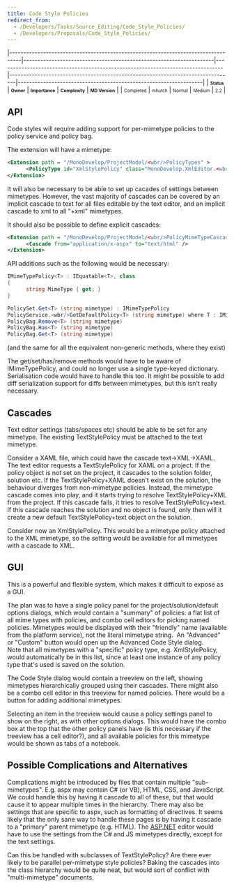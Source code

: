 ```yaml
---
title: Code Style Policies
redirect_from:
  - /Developers/Tasks/Source_Editing/Code_Style_Policies/
  - /Developers/Proposals/Code_Style_Policies/
---
```


<span> </span>

<span id="_task_a_SourceEditing.CodeStyle"></span><span> </span>

|----------------------------------------------------------------------------------|--------------------------------------------------------------------|--------------------------------------------------------------------------------|--------------------------------------------------------------------------------|------------------------------------------------------------------|
| **<span style="font-size: x-small;">Status</span>**                              | **<span style="font-size: x-small;">Owner</span>**                 | **<span style="font-size: x-small;">Importance</span>**                        | **<span style="font-size: x-small;">Complexity</span>**                        | **<span style="font-size: x-small;">MD Version</span>**          |
| <span class="task-status-Completed" style="font-size: x-small;">Completed</span> | <span class="task-owner" style="font-size: x-small;">mhutch</span> | <span class="task-importance-Normal" style="font-size: x-small;">Normal</span> | <span class="task-complexity-Medium" style="font-size: x-small;">Medium</span> | <span class="task-target" style="font-size: x-small;">2.2</span> |

API
---

Code styles will require adding support for per-mimetype policies to the policy service and policy bag.

The extension will have a mimetype:

``` xml
<Extension path = "/MonoDevelop/ProjectModel/<wbr/>PolicyTypes" >
      <PolicyType id="XmlStylePolicy" class="MonoDevelop.XmlEditor.<wbr/>XmlStylePolicy" mimetype="application/xml" />
</Extension>
```

It will also be necessary to be able to set up cacades of settings between mimetypes. However, the vast majority of cascades can be covered by an implicit cascade to text for all files editable by the text editor, and an implicit cascade to xml to all "+xml" mimetypes.

It should also be possible to define explicit cascades:

``` xml
<Extension path = "/MonoDevelop/ProjectModel/<wbr/>PolicyMimeTypeCascades" >
      <Cascade from="application/x-aspx" to="text/html" />
</Extension>
```

API additions such as the following would be necessary:

``` csharp
IMimeTypePolicy<T> : IEquatable<T>, class
{
      string MimeType { get; }
}

PolicySet.Get<T> (string mimetype) : IMimeTypePolicy
PolicyService.<wbr/>GetDefaultPolicy<T> (string mimetype) where T : IMimeTypePolicy<T>, new ()
PolicyBag.Remove<T> (string mimetype)
PolicyBag.Has<T> (string mimetype)
PolicyBag.Get<T> (string mimetype)
```

(and the same for all the equivalent non-generic methods, where they exist)

The get/set/has/remove methods would have to be aware of IMimeTypePolicy, and could no longer use a single type-keyed dictionary. Serialisation code would have to handle this too. It might be possible to add diff serialization support for diffs between mimetypes, but this isn't really necessary.

Cascades
--------

Text editor settings (tabs/spaces etc) should be able to be set for any mimetype. The existing TextStylePolicy must be attached to the text mimetype.

Consider a XAML file, which could have the cascade text-\>XML-\>XAML. The text editor requests a TextStylePolicy for XAML on a project. If the policy object is not set on the project, it cascades to the solution folder, solution etc. If the TextStylePolicy+XAML doesn't exist on the solution, the behaviour diverges from non-mimetype policies. Instead, the mimetype cascade comes into play, and it starts trying to resolve TextStylePolicy+XML from the project. If this cascade fails, it tries to resolve TextStylePolicy+text. If this cascade reaches the solution and no object is found, only then will it create a new default TextStylePolicy+text object on the solution.

Consider now an XmlStylePolicy. This would be a mimetype policy attached to the XML mimetype, so the setting would be available for all mimetypes with a cascade to XML.

GUI
---

This is a powerful and flexible system, which makes it difficult to expose as a GUI.

The plan was to have a single policy panel for the project/solution/default options dialogs, which would contain a "summary" of policies: a flat list of all mime types with policies, and combo cell editors for picking named policies. Mimetypes would be displayed with their "friendly" name (available from the platform service), not the literal mimetype string.  An "Advanced" or "Custom" button would open up the Advanced Code Style dialog.<br/>
 Note that all mimetypes with a "specific" policy type, e.g. XmlStylePolicy, would automatically be in this list, since at least one instance of any policy type that's used is saved on the solution.

The Code Style dialog would contain a treeview on the left, showing mimetypes hierarchically grouped using their cascades. There might also be a combo cell editor in this treeview for named policies. There would be a button for adding additional mimetypes.

Selecting an item in the treeview would cause a policy settings panel to show on the right, as with other options dialogs. This would have the combo box at the top that the other policy panels have (is this necessary if the treeview has a cell editor?), and all available policies for this mimetype would be shown as tabs of a notebook.

Possible Complications and Alternatives
---------------------------------------

Complications might be introduced by files that contain multiple "sub-mimetypes". E.g. aspx may contain C# (or VB), HTML, CSS, and JavaScript. We could handle this by having it cascade to all of these, but that would cause it to appear multiple times in the hierarchy. There may also be settings that are specific to aspx, such as formatting of directives. It seems likely that the only sane way to handle these pages is by having it cascade to a "primary" parent mimetype (e.g. HTML). The [ASP.NET](http://asp.net/ "http://asp.net/") editor would have to use the settings from the C# and JS mimetypes directly, except for the text settings.

Can this be handled with subclasses of TextStylePolicy? Are there ever likely to be parallel per-mimetype style policies? Baking the cascades into the class hierarchy would be quite neat, but would sort of conflict with "multi-mimetype" documents.


